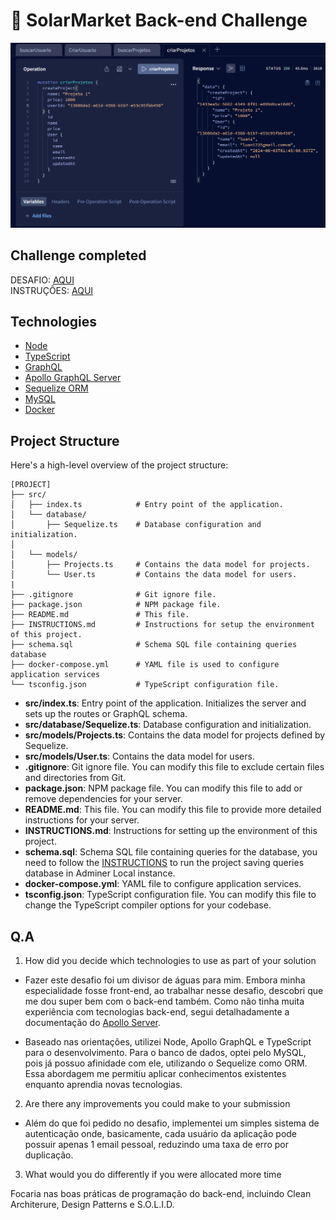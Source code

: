 # 🚀 SolarMarket Back-end Challenge

<img src="Printscreen - challenge.png">

## Challenge completed

DESAFIO: [AQUI](https://github.com/luanrramos/front-challenge-spacex/blob/JR-luanramos/challenge.md)  
INSTRUÇÕES: [AQUI](https://github.com/luanrramos/front-challenge-spacex/blob/JR-luanramos/INSTRUCTIONS.md)

## Technologies

- [Node](https://nodejs.org/en)
- [TypeScript](https://www.typescriptlang.org/)
- [GraphQL](https://graphql.org/)
- [Apollo GraphQL Server](https://www.apollographql.com/docs/)
- [Sequelize ORM](https://sequelize.org/)
- [MySQL](https://www.mysql.com/)
- [Docker](https://docs.docker.com/engine/install/)

## **Project Structure**

Here's a high-level overview of the project structure:

```
[PROJECT]
├── src/
│   ├── index.ts            # Entry point of the application.
│   └── database/
│       ├── Sequelize.ts    # Database configuration and initialization.
│
│   └── models/
│       ├── Projects.ts     # Contains the data model for projects.
│       └── User.ts         # Contains the data model for users.
|
├── .gitignore              # Git ignore file.
├── package.json            # NPM package file.
├── README.md               # This file.
├── INSTRUCTIONS.md         # Instructions for setup the environment of this project.
├── schema.sql              # Schema SQL file containing queries database
├── docker-compose.yml      # YAML file is used to configure application services
└── tsconfig.json           # TypeScript configuration file.
```

- **src/index.ts**: Entry point of the application. Initializes the server and sets up the routes or GraphQL schema.
- **src/database/Sequelize.ts**: Database configuration and initialization.
- **src/models/Projects.ts**: Contains the data model for projects defined by Sequelize.
- **src/models/User.ts**: Contains the data model for users.
- **.gitignore**: Git ignore file. You can modify this file to exclude certain files and directories from Git.
- **package.json**: NPM package file. You can modify this file to add or remove dependencies for your server.
- **README.md**: This file. You can modify this file to provide more detailed instructions for your server.
- **INSTRUCTIONS.md**: Instructions for setting up the environment of this project.
- **schema.sql**: Schema SQL file containing queries for the database, you need to follow the [INSTRUCTIONS](https://github.com/luanrramos/back-challenge-graphql/blob/JR-luanramos/INSTRUCTIONS.md) to run the project saving queries database in Adminer Local instance.
- **docker-compose.yml**: YAML file to configure application services.
- **tsconfig.json**: TypeScript configuration file. You can modify this file to change the TypeScript compiler options for your codebase.


## Q.A

1. How did you decide which technologies to use as part of your solution

- Fazer este desafio foi um divisor de águas para mim. Embora minha especialidade fosse front-end, ao trabalhar nesse desafio, descobri que me dou super bem com o back-end também. Como não tinha muita experiência com tecnologias back-end, segui detalhadamente a documentação do [Apollo Server](https://www.apollographql.com/docs/apollo-server/). 

- Baseado nas orientações, utilizei Node, Apollo GraphQL e TypeScript para o desenvolvimento. Para o banco de dados, optei pelo MySQL, pois já possuo afinidade com ele, utilizando o Sequelize como ORM. Essa abordagem me permitiu aplicar conhecimentos existentes enquanto aprendia novas tecnologias.


2. Are there any improvements you could make to your submission

- Além do que foi pedido no desafio, implementei um simples sistema de autenticação onde, basicamente, cada usuário da aplicação pode possuir apenas 1 email pessoal, reduzindo uma taxa de erro por duplicação.

3. What would you do differently if you were allocated more time

Focaria nas boas práticas de programação do back-end, incluindo Clean Architerure, Design Patterns e S.O.L.I.D.
